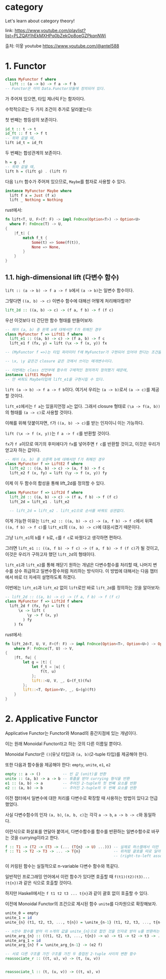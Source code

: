 # category
Let's learn about category theory!

link: https://www.youtube.com/playlist?list=PLZQAYIhEkMXHPq0bZekOp8oeGZPkqnNWi

출처: 이웋 youtube https://www.youtube.com/@antel588


# 1. Functor
```haskell
class MyFunctor f where
  lift :: (a -> b) -> f a -> f b
-- Functor은 이미 Data.Functor모듈에 정의되어 있다.
```
가 주어져 있으면, 타입 제너릭 F는 함자이다.

수학적으로는 두 가지 조건이 추가로 달라붙는다:

첫 번째는 항등성의 보존이다.
```haskell
id_t :: t -> t
id_ft :: f t -> f t
-- 위와 같을 때,
lift id_t = id_ft
```

두 번째는 합성관계의 보존이다.
```haskell
h = g . f
-- 위와 같을 때,
lift h = (lift g) . (lift f)
```

다음 `lift` 함수가 주어져 있으므로, `Maybe`를 함자로 사용할 수 있다.
```haskell
instance MyFunctor Maybe where
  lift f x = Just (f x)
  lift _ Nothing = Nothing
```

rust에서:
```rust
fn lift<T, U, F>(f: F) -> impl FnOnce(Option<T>) -> Option<U>
  where F: FnOnce(T) -> U,
{
    |f_t| {
        match f_t {
            Some(t) => Some(f(t)),
            None => None,
        }
    }
}
```

## 1.1. high-dimensional lift (다변수 함수)
`lift :: (a -> b) -> f a -> f b`에서 `(a -> b)`는 일변수 함수이다.

그렇다면 `((a, b) -> c)` 이변수 함수에 대해선 어떻게 처리해야할까?
```haskell
lift_2d :: ((a, b) -> c) -> (f a, f b) -> f (f c)
```

우선 이것보다 더 간단한 함수 형태를 만들어보자:
```haskell
-- 페어 (a, b) 중 왼쪽 a에 대해서만 f가 취해진 경우
class MyFunctor f => LiftE1 f where
  lift_e1 :: ((a, b) -> c) -> (f a, b) -> f c
  lift_e1 f (fx, y) = lift (\x -> f (x, y)) fx

-- (MyFunctor f =>)는 타입 파라미터 f에 MyFunctor가 구현되어 있어야 한다는 조건을 맥락에 추가하는 것이다.

-- \x, \y 같은건 closure 같은 것에서 쓰이는 매개변수이다.

-- 이번에는 class 선언부에 함수의 구체적인 정의까지 정의했기 때문에,
instance LiftE1 Maybe
-- 만 써줘도 Maybe타입에 lift_e1을 구현시킬 수 있다.
```
`lift (a -> b) -> f a -> f b`이다. 여기서 우리는 `(a -> b)`로서 `(a -> c)`를 제공할 것이다.

`lift_e1`에서는 `f a`는 있을지언정 `a`는 없다. 그래서 closure 형태로 `(\a -> f(a, b))`의 형태를 `(a -> c)`로 사용할 것이다.

이해를 위해 덧붙이자면, `f`가 `((a, b) -> c)`를 받는 인자이니 이는 가능하다.

`lift (\x -> f (x, y))`는 `f a -> f c`를 반환할 것이다.

`fx`가 `f a`이므로 여기의 후미에다가 `fx`를 넣어주면 `f c`를 반환할 것이고, 이것은 우리가 얻고자 하는 값이다.

```haskell
-- 페어 (a, b) 중 오른쪽 b에 대해서만 f가 취해진 경우
class MyFunctor f => LiftE2 f where
  lift_e2 :: ((a, b) -> c) -> (a, f b) -> f c
  lift_e2 f (x, fy) = lift (\y -> f (x, y)) fy
```

이제 이 두 함수의 합성을 통해 lift_2d를 정의할 수 있다.
```haskell
class MyFunctor f => Lift2d f where
  lift_2d :: ((a, b) -> c) -> (f a, f b) -> f (f c)
  lift_2d = lift_e1 . lift_e2

  -- lift_2d = lift_e2 . lift_e1으로 순서를 바꿔도 상관없다.
```

이게 가능한 이유는 `lift_e2 :: ((a, b) -> c) -> (a, f b) -> f c`에서 뒤쪽 `((a, f b) -> f c)`를 `lift_e1`의 `((a, b) -> c)`에 대응시켰기 때문이다.

그냥 `lift_e1`의 `b`를 `f b`로, `c`를 `f c`로 바꿨다고 생각하면 편하다.

그러면 `lift_e1 :: ((a, f b) -> f c) -> (f a, f b) -> f (f c)`가 될 것이고, 이것은 우리가 구하고자 했던 `lift_2d`의 형태이다.

`lift_e1`과 `lift_e2`를 통해 깨닫기 원하는 개념은 다변수함수를 처리할 때, 나머지 변수를 상수 취급하고 일변수함수처럼 처리하는 방식이다. 이 방법에 대해서는 다음 챕터에서 바로 더 자세히 설명하도록 하겠다.

이번에는 `lift_e1`과 `lift_e2` 없이 `lift`로만 바로 `lift_2d`를 정의하는 것을 알아보자:
```haskell
-- lift_2d :: ((a, b) -> c) -> (f a, f b) -> f (f c)
class MyFunctor f => Lift2d f where
  lift_2d f (fx, fy) = lift (
      \x -> lift (
          \y -> f (x, y)
        ) fy
    ) fx
```

rust에서:
```rust
fn lift_2d<T, U, V, F>(f: F) -> impl FnOnce(Option<T>, Option<U>) -> Option<Option<V>>
    where F: FnOnce(T, U) -> V,
{
    |ft, fu| {
        let g = |t| {
            let f_t = |u| {
                f(t, u)
            };
            lift::<U, V, _, G>(f_t)(fu)
        };
        lift::<T, Option<V>, _, G>(g)(ft)
    }
}
```

# 2. Applicative Functor
Applicative Functor는 Functor와 Monad의 중간지점에 있는 개념이다.

이는 원래 Monoidal Functor라고 하는 것의 다른 이름일 뿐이다.

Monoidal Functor은 `()`(유닛 타입)과 `(a, b)`(2-tuple 타입)를 제공해야 한다.

또한 다음과 함수들을 제공해야 한다: `empty`, `unite`, `e1`, `e2`
```haskell
empty :: a -> ()          -- 빈 값 (unit)을 반환
unite :: (a, b) -> a -> b -- 튜플을 받아 currying 형식을 반환
e1 :: (a, b) -> a         -- 주어진 2-tuple의 첫 번째 요소를 반환
e2 :: (a, b) -> b         -- 주어진 2-tuple의 두 번째 요소를 반환
```

이전 챕터에서 일변수에 대한 처리를 다변수로 확장할 때 사용하는 방법이 있다고 언급했었다.

사실 다변수함수의 인자 `(a, b)`, `(a, b, c)`는 각각 `a -> b`, `a -> b -> c`와 동일하다.

이런식으로 화살표를 연달아 붙여서, 다변수함수를 함수를 반환하는 일변수함수로 바꾸는 것을 currying이라고 한다.
```haskell
f :: T1 -> (T2 -> (T3 -> (... (T{n} -> U) ...))) -- 실제로 하스켈에서 이런 ...표기법은 지원하지 않는다. 이해를 돕기 위한 것.
f :: T1 -> T2 -> T3 -> ... -> T{n}               -- 위처럼 괄호를 따로 달아주지 않아도, Haskell은 자동으로 오른쪽부터 괄호를 붙이는 것으로 인식한다.
                                                 -- (right-to-left associativity)
```
이 커링된 함수는 실질적으로 n-variable 다변수 함수와 똑같다.

일반적인 프로그래밍 언어에서 이런 함수가 있다면 호출할 때 `f(t1)(t2)(t3)...(t{n})`과 같은 식으로 호출할 것이다.

하지만 Haskell에서는 `f t1 t2 t3 ... t{n}`과 같이 괄호 없이 호출할 수 있다.



이전에 Monoidal Functor의 조건으로 제시된 함수 `unite`를 다차원으로 확장해보자.

```haskell
unite_0 = empty
unite_1 = id
unite_{n} (t1, t2, t3, ..., t{n}) = \unite_{n-1} (t1, t2, t3, ..., t{n-1}) -> t{n}

-- n인수 함수를 받아 이 n개의 값을 unite_{n}으로 합친 것을 인자로 받아 u를 반환하는 1인수 함수로 바꾸는 함수.
unite_arg_{n} :: ((t1, t2, t3, ..., t{n}) -> u) -> t1 -> t2 -> t3 -> ... -> t{n} -> u
unite_arg_1 = id
unite_arg_{n} f = \unite_arg_{n-1} -> (e2 f)

-- 서로 다른 구조를 가진 구조를 가진 두 중첩된 2-tuple 사이의 변환 함수
reassociate_r :: ((t, u), v) -> (t, (u, v))


reassociate_l :: (t, (u, v)) -> ((t, u), v)
